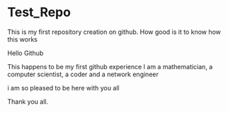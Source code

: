 # Test_Repo
This is my first repository creation on github. How good is it to know how this works

Hello Github

This happens to be my first github experience
I am a mathematician, a computer scientist, a coder and a network engineer

i am so pleased to be here with you all

Thank you all.
